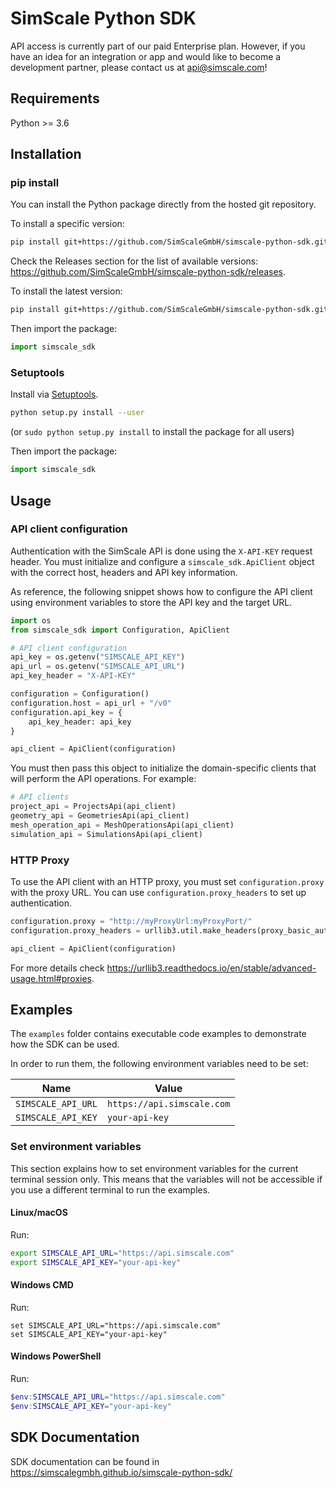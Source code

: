# SimScale Python SDK

API access is currently part of our paid Enterprise plan. However, if you have an idea for an integration or app and would like to become a development partner, please contact us at api@simscale.com!

## Requirements

Python >= 3.6

## Installation
### pip install

You can install the Python package directly from the hosted git repository.

To install a specific version:

```sh
pip install git+https://github.com/SimScaleGmbH/simscale-python-sdk.git@9.0.0
```

Check the Releases section for the list of available versions: https://github.com/SimScaleGmbH/simscale-python-sdk/releases.

To install the latest version:

```sh
pip install git+https://github.com/SimScaleGmbH/simscale-python-sdk.git
```

Then import the package:
```python
import simscale_sdk
```

### Setuptools

Install via [Setuptools](http://pypi.python.org/pypi/setuptools).

```sh
python setup.py install --user
```
(or `sudo python setup.py install` to install the package for all users)

Then import the package:
```python
import simscale_sdk
```

## Usage
### API client configuration

Authentication with the SimScale API is done using the `X-API-KEY` request header. You must initialize and configure a
`simscale_sdk.ApiClient` object with the correct host, headers and API key information.

As reference, the following snippet shows how to configure the API client using environment variables to store the API
key and the target URL.

```python
import os
from simscale_sdk import Configuration, ApiClient

# API client configuration
api_key = os.getenv("SIMSCALE_API_KEY")
api_url = os.getenv("SIMSCALE_API_URL")
api_key_header = "X-API-KEY"

configuration = Configuration()
configuration.host = api_url + "/v0"
configuration.api_key = {
    api_key_header: api_key
}

api_client = ApiClient(configuration)
```

You must then pass this object to initialize the domain-specific clients that will perform the API operations. For example:

```python
# API clients
project_api = ProjectsApi(api_client)
geometry_api = GeometriesApi(api_client)
mesh_operation_api = MeshOperationsApi(api_client)
simulation_api = SimulationsApi(api_client)
```

### HTTP Proxy

To use the API client with an HTTP proxy, you must set `configuration.proxy` with the proxy URL. You can use `configuration.proxy_headers`
to set up authentication.
```python
configuration.proxy = "http://myProxyUrl:myProxyPort/"
configuration.proxy_headers = urllib3.util.make_headers(proxy_basic_auth='username:password') # Optional - example with Basic authentication

api_client = ApiClient(configuration)
```

For more details check https://urllib3.readthedocs.io/en/stable/advanced-usage.html#proxies.

## Examples

The `examples` folder contains executable code examples to demonstrate how the SDK can be used.

In order to run them, the following environment variables need to be set:

| Name               | Value                      |
|--------------------|----------------------------|
| `SIMSCALE_API_URL` | `https://api.simscale.com` |
| `SIMSCALE_API_KEY` | `your-api-key`             |

### Set environment variables

This section explains how to set environment variables for the current terminal session only. This means that the
variables will not be accessible if you use a different terminal to run the examples.

#### Linux/macOS
Run:
```sh
export SIMSCALE_API_URL="https://api.simscale.com"
export SIMSCALE_API_KEY="your-api-key"
```

#### Windows CMD
Run:
```console
set SIMSCALE_API_URL="https://api.simscale.com"
set SIMSCALE_API_KEY="your-api-key"
```

#### Windows PowerShell
Run:
```powershell
$env:SIMSCALE_API_URL="https://api.simscale.com"
$env:SIMSCALE_API_KEY="your-api-key"
```

## SDK Documentation

SDK documentation can be found in https://simscalegmbh.github.io/simscale-python-sdk/